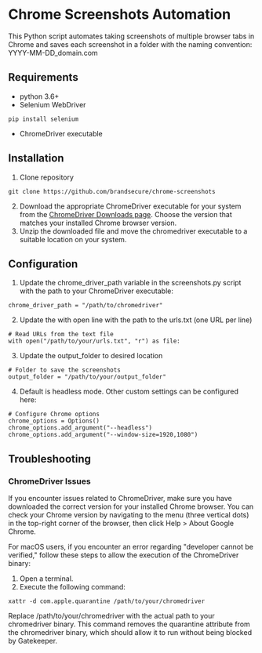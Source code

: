 # Chrome Screenshots Automation
This Python script automates taking screenshots of multiple browser tabs in Chrome and saves each screenshot in a folder with the naming convention: YYYY-MM-DD_domain.com

## Requirements
- python 3.6+
- Selenium WebDriver
```
pip install selenium
```
- ChromeDriver executable

## Installation
1. Clone repository
```
git clone https://github.com/brandsecure/chrome-screenshots
```
2. Download the appropriate ChromeDriver executable for your system from the [ChromeDriver Downloads page](https://sites.google.com/chromium.org/driver/downloads?authuser=0). Choose the version that matches your installed Chrome browser version.
3. Unzip the downloaded file and move the chromedriver executable to a suitable location on your system.

## Configuration
1. Update the chrome_driver_path variable in the screenshots.py script with the path to your ChromeDriver executable:
```
chrome_driver_path = "/path/to/chromedriver"
```
2. Update the with open line with the path to the urls.txt (one URL per line)
```
# Read URLs from the text file
with open("/path/to/your/urls.txt", "r") as file:
```
3. Update the output_folder to desired location
```
# Folder to save the screenshots
output_folder = "/path/to/your/output_folder"
```
4. Default is headless mode. Other custom settings can be configured here:
```
# Configure Chrome options
chrome_options = Options()
chrome_options.add_argument("--headless")
chrome_options.add_argument("--window-size=1920,1080")
```
## Troubleshooting
### ChromeDriver Issues
If you encounter issues related to ChromeDriver, make sure you have downloaded the correct version for your installed Chrome browser. You can check your Chrome version by navigating to the menu (three vertical dots) in the top-right corner of the browser, then click Help > About Google Chrome.

For macOS users, if you encounter an error regarding "developer cannot be verified," follow these steps to allow the execution of the ChromeDriver binary:

1. Open a terminal.
2. Execute the following command:
```
xattr -d com.apple.quarantine /path/to/your/chromedriver
```
Replace /path/to/your/chromedriver with the actual path to your chromedriver binary. This command removes the quarantine attribute from the chromedriver binary, which should allow it to run without being blocked by Gatekeeper.
